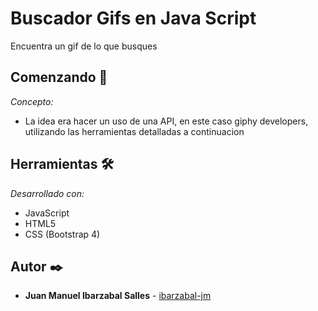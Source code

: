 # Buscador Gifs en Java Script
 Encuentra un gif de lo que busques

## Comenzando 🚀

_Concepto:_

* La idea era hacer un uso de una API, en este caso giphy developers, utilizando las herramientas detalladas a continuacion


## Herramientas 🛠️

_Desarrollado con:_

* JavaScript
* HTML5
* CSS (Bootstrap 4)



## Autor ✒️


* **Juan Manuel Ibarzabal Salles** - [ibarzabal-jm](https://github.com/ibarzabal-jm)
